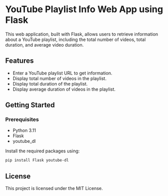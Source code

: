 # YouTube Playlist Info Web App using Flask

This web application, built with Flask, allows users to retrieve information about a YouTube playlist, including the total number of videos, total duration, and average video duration.

## Features

- Enter a YouTube playlist URL to get information.
- Display total number of videos in the playlist.
- Display total duration of the playlist.
- Display average duration of videos in the playlist.

## Getting Started

### Prerequisites

- Python 3.11
- Flask
- youtube_dl

Install the required packages using:

```bash
pip install Flask youtube-dl
```
## License
This project is licensed under the MIT License.
